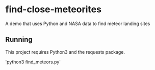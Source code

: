 # find-close-meteorites
A demo that uses Python and NASA data to find meteor landing sites

## Running
This project requires Python3 and the requests package.

'python3 find_meteors.py'
